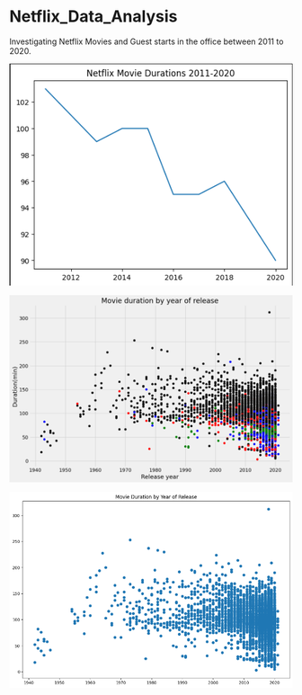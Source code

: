 # Netflix_Data_Analysis
Investigating Netflix Movies and Guest starts in the office between 2011 to 2020.

![alt text](https://github.com/ervhart/Netflix_Data_Analysis/blob/main/Capture_N1.PNG)

![alt text](https://github.com/ervhart/Netflix_Data_Analysis/blob/main/output_N.PNG)

![alt text](https://github.com/ervhart/Netflix_Data_Analysis/blob/main/output_N1.PNG)


